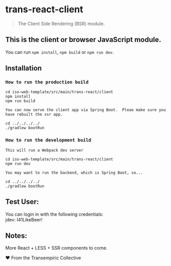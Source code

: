 # trans-react-client
> The Client Side Rendering (BSR) module.

## This is the client or browser JavaScript module.

You can run `npm install`, `npm build`  or `npm run dev`.

## Installation

### `How to run the production build`

```
cd iso-web-template/src/main/trans-react/client
npm install
npm run build

```
`You can now serve the client app via Spring Boot.  Pleae make sure you have rebuilt the ssr app.`

```
cd ../../../../
./gradlew bootRun
```


### `How to run the development build`
`This will run a Webpack dev server`

```
cd iso-web-template/src/main/trans-react/client
npm run dev
```

`You may want to run the backend, which is Spring Boot, so...`
```
cd ../../../../
./gradlew bootRun
``` 

## Test User:
You can login in with the following credentials:
<br>
jdev: I41LikeBeer!

## Notes:
More React + LESS + SSR components to come.

❤ From the Transempiric Collective